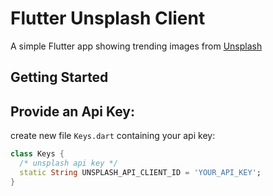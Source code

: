 # Flutter Unsplash Client

A simple Flutter app showing trending images from [Unsplash](https://unsplash.com/)

## Getting Started

## Provide an Api Key:
create new file `Keys.dart` containing your api key:
```dart
class Keys {
  /* unsplash api key */
  static String UNSPLASH_API_CLIENT_ID = 'YOUR_API_KEY';
}
```

